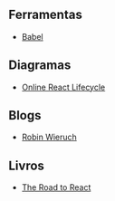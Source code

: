 ## Ferramentas

- [Babel](https://babeljs.io)

## Diagramas
- [Online React Lifecycle](https://projects.wojtekmaj.pl/react-lifecycle-methods-diagram/)

## Blogs
- [Robin Wieruch](https://www.robinwieruch.de/categories/react)

## Livros
- [The Road to React](https://leanpub.com/the-road-to-learn-react)